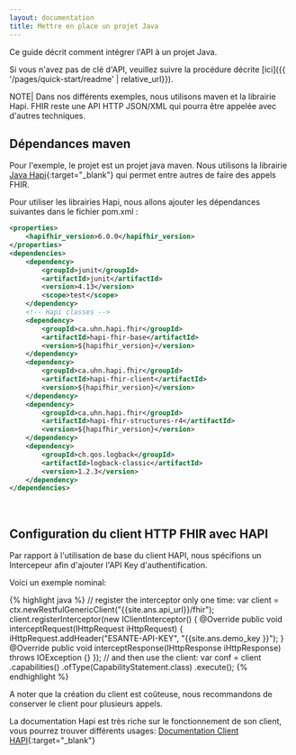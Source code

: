 ```yaml
---
layout: documentation
title: Mettre en place un projet Java
---
```


Ce guide décrit comment intégrer l'API à un projet Java.

Si vous n'avez pas de clé d'API, veuillez suivre la procédure décrite [ici]({{ '/pages/quick-start/readme' | relative_url}}).

NOTE| Dans nos différents exemples, nous utilisons maven et la librairie Hapi. FHIR reste une API HTTP JSON/XML  qui pourra être appelée avec d'autres techniques.

## Dépendances maven

Pour l'exemple, le projet est un projet java maven. Nous utilisons la librairie [Java Hapi](https://hapifhir.io/){:target="_blank"} qui permet entre autres de faire des appels FHIR.

Pour utiliser les librairies Hapi, nous allons ajouter les dépendances suivantes dans le fichier pom.xml : 

```xml
<properties>
    <hapifhir_version>6.0.0</hapifhir_version>
</properties>
<dependencies>
    <dependency>
        <groupId>junit</groupId>
        <artifactId>junit</artifactId>
        <version>4.13</version>
        <scope>test</scope>
    </dependency>
    <!-- Hapi classes -->
    <dependency>
        <groupId>ca.uhn.hapi.fhir</groupId>
        <artifactId>hapi-fhir-base</artifactId>
        <version>${hapifhir_version}</version>
    </dependency>
    <dependency>
        <groupId>ca.uhn.hapi.fhir</groupId>
        <artifactId>hapi-fhir-client</artifactId>
        <version>${hapifhir_version}</version>
    </dependency>
    <dependency>
        <groupId>ca.uhn.hapi.fhir</groupId>
        <artifactId>hapi-fhir-structures-r4</artifactId>
        <version>${hapifhir_version}</version>
    </dependency>
    <dependency>
        <groupId>ch.qos.logback</groupId>
        <artifactId>logback-classic</artifactId>
        <version>1.2.3</version>
    </dependency>
</dependencies>
```

&nbsp;

## Configuration du client HTTP FHIR avec HAPI

Par rapport à l'utilisation de base du client HAPI, nous spécifions un Intercepeur afin d'ajouter l'API Key d'authentification. 

Voici un exemple nominal: 
<div class="code-sample"><div class="tab-content" data-name="java">
{% highlight java %}
// register the interceptor only one time:
var client = ctx.newRestfulGenericClient("{{site.ans.api_url}}/fhir");
client.registerInterceptor(new IClientInterceptor() {
    @Override
    public void interceptRequest(IHttpRequest iHttpRequest) {
        iHttpRequest.addHeader("ESANTE-API-KEY", "{{site.ans.demo_key }}");
    }
    @Override
    public void interceptResponse(IHttpResponse iHttpResponse) throws IOException {}
});
// and then use the client:
var conf = client
   .capabilities()
   .ofType(CapabilityStatement.class)
   .execute();
{% endhighlight %}
</div></div>

A noter que la création du client est coûteuse, nous recommandons de conserver le client pour plusieurs appels.

La documentation Hapi est très riche sur le fonctionnement de son client, vous pourrez trouver différents usages: [Documentation Client HAPI](https://hapifhir.io/hapi-fhir/docs/client/generic_client.html){:target="_blank"}

